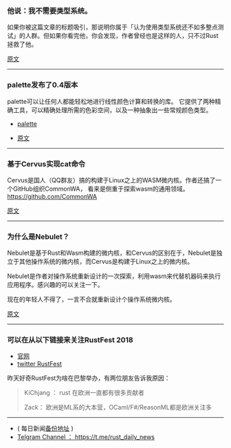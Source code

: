 ### 他说：我不需要类型系统。

如果你被这篇文章的标题吸引，那说明你属于「认为使用类型系统还不如多整点测试」的人群。但如果你看完他，你会发现，作者曾经也是这样的人，只不过Rust拯救了他。

[原文](https://dmerej.info/blog/post/trying-mypy/)

---

### palette发布了0.4版本

palette可以让任何人都能轻松地进行线性颜色计算和转换的库。 它提供了两种精确工具，可以精确处理所需的色彩空间，以及一种抽象出一些常规颜色类型。

- [palette](https://github.com/Ogeon/palette)

- [原文](https://ogeon.github.io/2018/05/27/palette-0-4-0-and-0-3-0.html)

---

### 基于Cervus实现cat命令

Cervus是国人（QQ群友）搞的构建于Linux之上的WASM微内核。作者还搞了一个GitHub组织CommonWA， 看来是侧重于探索wasm的通用领域。 https://github.com/CommonWA

[原文](https://www.reddit.com/r/rust/comments/8mhddt/cat1_implemented_on_webassembly_cervus/)

---

### 为什么是Nebulet？

Nebulet是基于Rust和Wasm构建的微内核，和Cervus的区别在于，Nebulet是独立于其他操作系统的微内核，而Cervus是构建于Linux之上的微内核。

Nebulet是作者对操作系统重新设计的一次探索，利用wasm来代替机器码来执行应用程序。感兴趣的可以关注一下。

现在的年轻人不得了，一言不合就重新设计个操作系统微内核。

[原文](http://lsneff.me/why-nebulet/)

---

### 可以在从以下链接来关注RustFest 2018

- [官网](https://rustfest.eu/)
- [twitter RustFest](https://twitter.com/rustfest?lang=en)

昨天好奇RustFest为啥在巴黎举办，有两位朋友告诉我原因：

> KiChjang  ： rust 在欧洲一直都有很多贡献者
>
> Zack： 欧洲是ML系的大本营，OCaml/F#/ReasonML都是欧洲关注多

---

- ( 每日新闻[备份地址](https://github.com/RustStudy/rust_daily_news) )
- [Telgram Channel ： https://t.me/rust_daily_news ](https://t.me/rust_daily_news )
